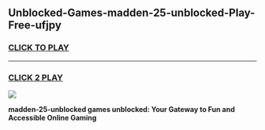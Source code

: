 
## Unblocked-Games-madden-25-unblocked-Play-Free-ufjpy
<h3>
<a href="https://premium76.site?title=madden-25-unblocked&ref=17A">CLICK TO PLAY</a></h3>
<hr>

<h3>
<a href="https://premium76.site?title=madden-25-unblocked&ref=17A">CLICK 2 PLAY</a>
  
</h3>

<a href="https://premium76.site?title=madden-25-unblocked&ref=17A"><img src="https://clearcache.store/games.png"></a>


**madden-25-unblocked games unblocked: Your Gateway to Fun and Accessible Online Gaming**
